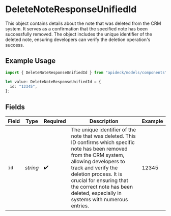 # DeleteNoteResponseUnifiedId

This object contains details about the note that was deleted from the CRM system. It serves as a confirmation that the specified note has been successfully removed. The object includes the unique identifier of the deleted note, ensuring developers can verify the deletion operation's success.

## Example Usage

```typescript
import { DeleteNoteResponseUnifiedId } from "apideck/models/components";

let value: DeleteNoteResponseUnifiedId = {
  id: "12345",
};
```

## Fields

| Field                                                                                                                                                                                                                                                                                                        | Type                                                                                                                                                                                                                                                                                                         | Required                                                                                                                                                                                                                                                                                                     | Description                                                                                                                                                                                                                                                                                                  | Example                                                                                                                                                                                                                                                                                                      |
| ------------------------------------------------------------------------------------------------------------------------------------------------------------------------------------------------------------------------------------------------------------------------------------------------------------ | ------------------------------------------------------------------------------------------------------------------------------------------------------------------------------------------------------------------------------------------------------------------------------------------------------------ | ------------------------------------------------------------------------------------------------------------------------------------------------------------------------------------------------------------------------------------------------------------------------------------------------------------ | ------------------------------------------------------------------------------------------------------------------------------------------------------------------------------------------------------------------------------------------------------------------------------------------------------------ | ------------------------------------------------------------------------------------------------------------------------------------------------------------------------------------------------------------------------------------------------------------------------------------------------------------ |
| `id`                                                                                                                                                                                                                                                                                                         | *string*                                                                                                                                                                                                                                                                                                     | :heavy_check_mark:                                                                                                                                                                                                                                                                                           | The unique identifier of the note that was deleted. This ID confirms which specific note has been removed from the CRM system, allowing developers to track and verify the deletion process. It is crucial for ensuring that the correct note has been deleted, especially in systems with numerous entries. | 12345                                                                                                                                                                                                                                                                                                        |